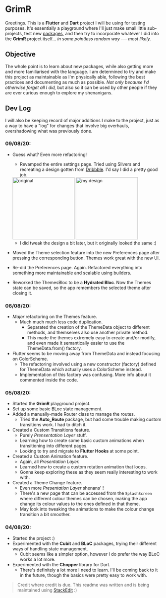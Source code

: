 # GrimR
Greetings. 
This is a **Flutter** and **Dart** project I will be using for testing purposes. It's essentially a playground where I'll just make small little sub-projects, test new [packages](https://pub.dev/), and then try to incorporate whatever I did into the **GrimR** project itself... *in some pointless random way --- most likely.* 

## Objective
The whole point is to learn about new packages, while also getting more and more familiarised with the language. 
I am determined to try and make this project as maintainable as I'm physically able, following the best practices and documenting as much as possible. *Not only because I'd otherwise forget all I did,* but also so it can be used by other people if they are ever curious enough to explore my shenanigans.

## Dev Log
I will also be keeping record of major additions I make to the project, just as a way to have a "log" for changes that involve big overhauls, overshadowing what was previously done. 

### 09/08/20:
- Guess what? Even more refactoring!
  - Revamped the entire settings page. Tried using Slivers and recreating a design gotten from [Dribbble](https://dribbble.com/shots/6689587-Profile-settings-exploration/attachments). I'd say I did a pretty good job.
  <img src="https://static.dribbble.com/users/153131/screenshots/6689587/frame_2x.png" alt="original" height="200"/>		
  <img src="https://imgur.com/QShNFiG.jpg =50x50" alt="my design" height="200"/>

  - I did tweak the design a bit later, but it originally looked the same :)
- Moved the Theme selection feature into the new Preferences page after pressing the corresponding button. Themes work great with the new UI.

- Re-did the Preferences page. Again. Refactored everything into something more maintainable and scalable using builders.

- Reworked the ThemesBloc to be a **Hydrated Bloc**. Now the Themes state can be saved, so the app remembers the selected theme after closing it. 

### 06/08/20:
- *Major* refactoring on the Themes feature.
  - Much much much less code duplication. 
    - Separated the creation of the ThemeData object to different methods, and themselves also use another private method.
    - This made the themes extremely easy to create and/or modify, and even made it semantically easier to use the ThemeData.from() factory.
- Flutter seems to be moving away from ThemeData and instead focusing on ColorScheme.
  - The refactoring involved using a new constructor (factory) defined for ThemeData which actually uses a ColorScheme instead.
  - Implementation of this factory was confusing. More info about it commented inside the code.

### 05/08/20:
- Started the **GrimR** playground project. 
- Set up some basic BLoc state management.
- Added a manually-made Router class to manage the routes.
	- Tried the **Auto_Route** package, but had some trouble making custom transitions work. I had to ditch it.
- Created a Custom Transitions feature.
	- Purely *Prensentation Layer* stuff. 
	- Learning how to create some basic custom animations when transitioning into different pages. 
	- Looking to try and migrate to **Flutter Hooks** at some point.
- Created a Custom Animation feature. 
	- Again, all *Presentation Layer.*
	- Learned how to create a custom rotation animation that loops. 
	- Gonna keep exploring these as they seem really interesting to work with. 
- Created a Theme Change feature.
	- Even more *Presentation Layer* shenans' !
	- There's a new page that can be accessed from the `SplashScreen` where different colour themes can be chosen, making the app change its colour values to the ones defined in that theme.
	- May look into tweaking the animations to make the colour change transition a bit smoother.

### 04/08/20:
- Started the project :) 
- Experimented with the **Cubit** and **BLoC** packages, trying their different ways of handling state management.
	- Cubit seems like a simpler option, however I do prefer the way BLoC works a lot more.
- Experimented with the **Chopper** library for Dart.
	- There's definitely a lot more I need to learn. I'll be coming back to it in the future, though the basics were pretty easy to work with.

> Credit where credit is due. This readme was written  and is being maintained using [StackEdit](https://stackedit.io/) :) 
